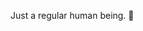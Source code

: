 
Just a regular human being. 🥳 

<!---
ZaneStanutz/ZaneStanutz is a ✨ special ✨ repository because its `README.md` (this file) appears on your GitHub profile.
You can click the Preview link to take a look at your changes.
--->
